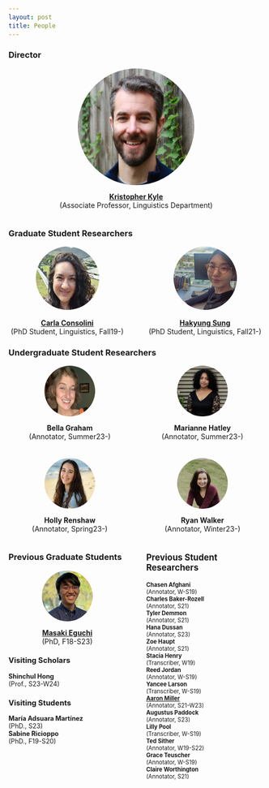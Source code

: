 ```yaml
---
layout: post
title: People
---
```


### Director

<div style="display: flex; flex-direction: column; align-items: center;">
  <div style="height: 230px; width: 230px; overflow: hidden; border-radius: 50%;">
    <img src="images/Kyle_Bio.jpg" style="height: 100%;">
  </div>
  <p style="text-align: center;">
    <a href="https://kristopherkyle.github.io/professional-webpage/" target="_blank">
      <strong>Kristopher Kyle</strong>
    </a><br>(Associate Professor, Linguistics Department)
  </p>
</div>

### Graduate Student Researchers

<div style="display: flex; justify-content: center;">
  <div style="flex: 1; padding-right: 20px; text-align: center;">
    <a href="https://www.carlaconsolini.com/" target="_blank">
      <div style="height: 125px; width: 125px; overflow: hidden; border-radius: 50%; margin: 0 auto;">
        <img src="images/carla.png" style="height: 100%;">
      </div>
    <br>
    <strong>Carla Consolini</strong>
    <br>
    </a>
    <span>(PhD Student, Linguistics, Fall19-)</span>
  </div>
  <div style="flex: 1; padding-left: 20px; text-align: center;">
    <a href="https://hksung.github.io/" target="_blank">
      <div style="height: 125px; width: 125px; overflow: hidden; border-radius: 50%; margin: 0 auto;">
        <img src="images/hakyung_bio_pic.jpeg" style="height: 100%;">
      </div>
    <br>
    <strong>Hakyung Sung</strong>
    <br>
    </a>      
    <span>(PhD Student, Linguistics, Fall21-)</span>
  </div>
</div>

### Undergraduate Student Researchers

<div style="display: flex; flex-direction: column; gap: 20px;">
    <div style="display: flex; justify-content: center; gap: 20px;">
        <div style="flex: 1; text-align: center;">
            <div style="height: 100px; width: 100px; overflow: hidden; border-radius: 50%; margin: 0 auto;">
                <img src="images/bg-edit.jpeg" style="height: 100%;">
            </div>
            <p><strong>Bella Graham</strong><br>(Annotator, Summer23-)</p>
        </div>
        <div style="flex: 1; text-align: center;">
            <div style="height: 100px; width: 100px; overflow: hidden; border-radius: 50%; margin: 0 auto;">
                <img src="images/mh-edit.png" style="height: 100%;">
            </div>
            <p><strong>Marianne Hatley</strong><br>(Annotator, Summer23-)</p>
        </div>
    </div>
    <div style="display: flex; justify-content: center; gap: 20px;">
        <div style="flex: 1; text-align: center;">
            <div style="height: 100px; width: 100px; overflow: hidden; border-radius: 50%; margin: 0 auto;">
                <img src="images/holly.jpg" style="height: 100%;">
            </div>
            <p><strong>Holly Renshaw</strong><br>(Annotator, Spring23-)</p>
        </div>
        <div style="flex: 1; text-align: center;">
            <div style="height: 100px; width: 100px; overflow: hidden; border-radius: 50%; margin: 0 auto;">
                <img src="images/ryan.jpg" style="height: 100%;">
            </div>
            <p><strong>Ryan Walker</strong><br>(Annotator, Winter23-)</p>
        </div>
    </div>
</div>
<div style="display: flex; justify-content: space-between; width: 100%;">
    <div style="flex: 1; padding-right: 20px;">
        <div style="text-align: center;">
            <h3 style="text-align: left;">Previous Graduate Students</h3>
            <div style="height: 100px; width: 100px; overflow: hidden; border-radius: 50%; margin: 0 auto;">
                <img src="images/masaki_2023-edit.jpg" style="height: 100%;">
            </div>
            <p>
                <a href="https://masakieguchi.weebly.com/" target="_blank"><strong>Masaki Eguchi</strong></a><br>
                (PhD, F18-S23)<br>
            </p>
        </div>
        <div style="text-align: left; font-size: 0.9em">
            <h3>Visiting Scholars</h3>
            <p>
                <strong>Shinchul Hong</strong><br>
                (Prof., S23-W24)<br>
            </p>
            <h3>Visiting Students</h3>
            <p>
                <strong>María Adsuara Martínez</strong><br>
                (PhD., S23)<br>
                <strong>Sabine Ricioppo</strong><br>
                (PhD., F19-S20)<br>
            </p>
        </div>
    </div>
    <div style="flex: 1; text-align: left; padding-left: 20px; font-size: 0.8em;">
        <h3 style="font-size: 1.5em;">Previous Student Researchers</h3>
        <p>
            <strong>Chasen Afghani</strong><br>
            (Annotator, W-S19)<br>
            <strong>Charles Baker-Rozell</strong><br>
            (Annotator, S21)<br>
            <strong>Tyler Demmon</strong><br>
            (Annotator, S21)<br>
            <strong>Hana Dussan</strong><br>
            (Annotator, S23)<br>
            <strong>Zoe Haupt</strong><br>
            (Annotator, S21)<br>
            <strong>Stacia Henry</strong><br>
            (Transcriber, W19)<br>
            <strong>Reed Jordan</strong><br>
            (Annotator, W-S19)<br>
            <strong>Yancee Larson</strong><br>
            (Transcriber, W-S19)<br>
            <strong><a href="https://amille929.github.io" target="_blank">Aaron Miller</a></strong><br>
            (Annotator, S21-W23)<br>
            <strong>Augustus Paddock</strong><br>
            (Annotator, S23)<br>
            <strong>Lilly Pool</strong><br>
            (Transcriber, W-S19)<br>
            <strong>Ted Sither</strong><br>
            (Annotator, W19-S22)<br>
            <strong>Grace Teuscher</strong><br> 
            (Annotator, W-S19)<br>
            <strong>Claire Worthington</strong><br> 
            (Annotator, S21)<br>
        </p>
    </div>
</div>

